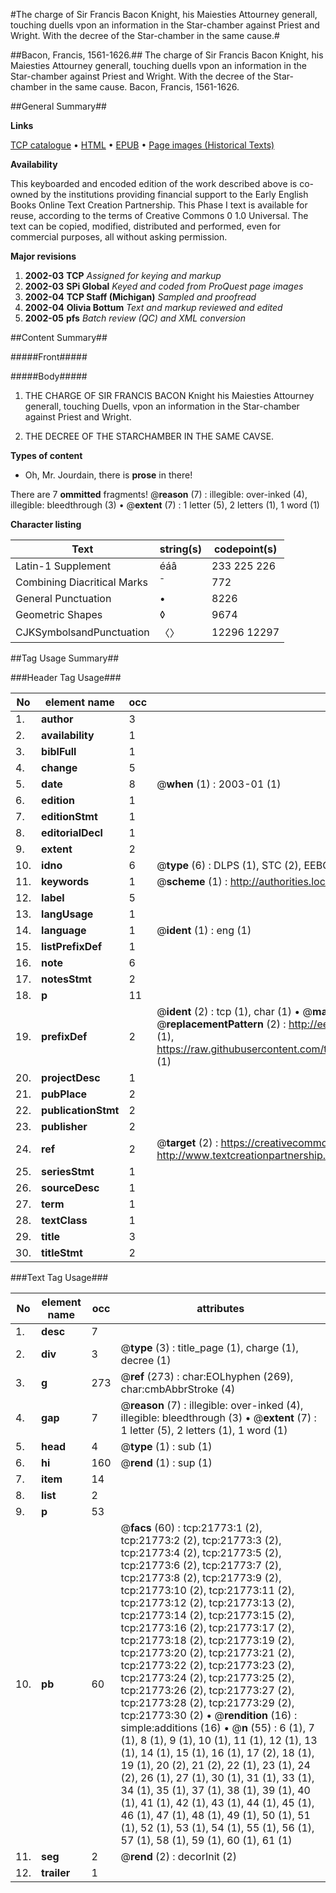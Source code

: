 #The charge of Sir Francis Bacon Knight, his Maiesties Attourney generall, touching duells vpon an information in the Star-chamber against Priest and Wright. With the decree of the Star-chamber in the same cause.#

##Bacon, Francis, 1561-1626.##
The charge of Sir Francis Bacon Knight, his Maiesties Attourney generall, touching duells vpon an information in the Star-chamber against Priest and Wright. With the decree of the Star-chamber in the same cause.
Bacon, Francis, 1561-1626.

##General Summary##

**Links**

[TCP catalogue](http://www.ota.ox.ac.uk/tcp/)  • 
[HTML](http://tei.it.ox.ac.uk/tcp/Texts-HTML/free/A01/A01138.html)  • 
[EPUB](http://tei.it.ox.ac.uk/tcp/Texts-EPUB/free/A01/A01138.epub) • 
[Page images (Historical Texts)](https://data.historicaltexts.jisc.ac.uk/view?pubId=eebo-99856244e&pageId=eebo-99856244e-21773-1)

**Availability**

This keyboarded and encoded edition of the
	       work described above is co-owned by the institutions
	       providing financial support to the Early English Books
	       Online Text Creation Partnership. This Phase I text is
	       available for reuse, according to the terms of Creative
	       Commons 0 1.0 Universal. The text can be copied,
	       modified, distributed and performed, even for
	       commercial purposes, all without asking permission.

**Major revisions**

1. __2002-03__ __TCP__ *Assigned for keying and markup*
1. __2002-03__ __SPi Global__ *Keyed and coded from ProQuest page images*
1. __2002-04__ __TCP Staff (Michigan)__ *Sampled and proofread*
1. __2002-04__ __Olivia Bottum__ *Text and markup reviewed and edited*
1. __2002-05__ __pfs__ *Batch review (QC) and XML conversion*

##Content Summary##

#####Front#####

#####Body#####

1. THE CHARGE OF SIR FRANCIS BACON Knight his Maiesties Attourney generall, touching Duells, vpon an information in the Star-chamber against Priest and Wright.

1. THE DECREE OF THE STARCHAMBER IN THE SAME CAVSE.

**Types of content**

  * Oh, Mr. Jourdain, there is **prose** in there!

There are 7 **ommitted** fragments! 
 @__reason__ (7) : illegible: over-inked (4), illegible: bleedthrough (3)  •  @__extent__ (7) : 1 letter (5), 2 letters (1), 1 word (1)

**Character listing**


|Text|string(s)|codepoint(s)|
|---|---|---|
|Latin-1 Supplement|éáâ|233 225 226|
|Combining             Diacritical Marks|̄|772|
|General Punctuation|•|8226|
|Geometric Shapes|◊|9674|
|CJKSymbolsandPunctuation|〈〉|12296 12297|

##Tag Usage Summary##

###Header Tag Usage###

|No|element name|occ|attributes|
|---|---|---|---|
|1.|__author__|3||
|2.|__availability__|1||
|3.|__biblFull__|1||
|4.|__change__|5||
|5.|__date__|8| @__when__ (1) : 2003-01 (1)|
|6.|__edition__|1||
|7.|__editionStmt__|1||
|8.|__editorialDecl__|1||
|9.|__extent__|2||
|10.|__idno__|6| @__type__ (6) : DLPS (1), STC (2), EEBO-CITATION (1), PROQUEST (1), VID (1)|
|11.|__keywords__|1| @__scheme__ (1) : http://authorities.loc.gov/ (1)|
|12.|__label__|5||
|13.|__langUsage__|1||
|14.|__language__|1| @__ident__ (1) : eng (1)|
|15.|__listPrefixDef__|1||
|16.|__note__|6||
|17.|__notesStmt__|2||
|18.|__p__|11||
|19.|__prefixDef__|2| @__ident__ (2) : tcp (1), char (1)  •  @__matchPattern__ (2) : ([0-9\-]+):([0-9IVX]+) (1), (.+) (1)  •  @__replacementPattern__ (2) : http://eebo.chadwyck.com/downloadtiff?vid=$1&page=$2 (1), https://raw.githubusercontent.com/textcreationpartnership/Texts/master/tcpchars.xml#$1 (1)|
|20.|__projectDesc__|1||
|21.|__pubPlace__|2||
|22.|__publicationStmt__|2||
|23.|__publisher__|2||
|24.|__ref__|2| @__target__ (2) : https://creativecommons.org/publicdomain/zero/1.0/ (1), http://www.textcreationpartnership.org/docs/. (1)|
|25.|__seriesStmt__|1||
|26.|__sourceDesc__|1||
|27.|__term__|1||
|28.|__textClass__|1||
|29.|__title__|3||
|30.|__titleStmt__|2||


###Text Tag Usage###

|No|element name|occ|attributes|
|---|---|---|---|
|1.|__desc__|7||
|2.|__div__|3| @__type__ (3) : title_page (1), charge (1), decree (1)|
|3.|__g__|273| @__ref__ (273) : char:EOLhyphen (269), char:cmbAbbrStroke (4)|
|4.|__gap__|7| @__reason__ (7) : illegible: over-inked (4), illegible: bleedthrough (3)  •  @__extent__ (7) : 1 letter (5), 2 letters (1), 1 word (1)|
|5.|__head__|4| @__type__ (1) : sub (1)|
|6.|__hi__|160| @__rend__ (1) : sup (1)|
|7.|__item__|14||
|8.|__list__|2||
|9.|__p__|53||
|10.|__pb__|60| @__facs__ (60) : tcp:21773:1 (2), tcp:21773:2 (2), tcp:21773:3 (2), tcp:21773:4 (2), tcp:21773:5 (2), tcp:21773:6 (2), tcp:21773:7 (2), tcp:21773:8 (2), tcp:21773:9 (2), tcp:21773:10 (2), tcp:21773:11 (2), tcp:21773:12 (2), tcp:21773:13 (2), tcp:21773:14 (2), tcp:21773:15 (2), tcp:21773:16 (2), tcp:21773:17 (2), tcp:21773:18 (2), tcp:21773:19 (2), tcp:21773:20 (2), tcp:21773:21 (2), tcp:21773:22 (2), tcp:21773:23 (2), tcp:21773:24 (2), tcp:21773:25 (2), tcp:21773:26 (2), tcp:21773:27 (2), tcp:21773:28 (2), tcp:21773:29 (2), tcp:21773:30 (2)  •  @__rendition__ (16) : simple:additions (16)  •  @__n__ (55) : 6 (1), 7 (1), 8 (1), 9 (1), 10 (1), 11 (1), 12 (1), 13 (1), 14 (1), 15 (1), 16 (1), 17 (2), 18 (1), 19 (1), 20 (2), 21 (2), 22 (1), 23 (1), 24 (2), 26 (1), 27 (1), 30 (1), 31 (1), 33 (1), 34 (1), 35 (1), 37 (1), 38 (1), 39 (1), 40 (1), 41 (1), 42 (1), 43 (1), 44 (1), 45 (1), 46 (1), 47 (1), 48 (1), 49 (1), 50 (1), 51 (1), 52 (1), 53 (1), 54 (1), 55 (1), 56 (1), 57 (1), 58 (1), 59 (1), 60 (1), 61 (1)|
|11.|__seg__|2| @__rend__ (2) : decorInit (2)|
|12.|__trailer__|1||

